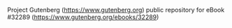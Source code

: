 Project Gutenberg (https://www.gutenberg.org) public repository for eBook #32289 (https://www.gutenberg.org/ebooks/32289)
